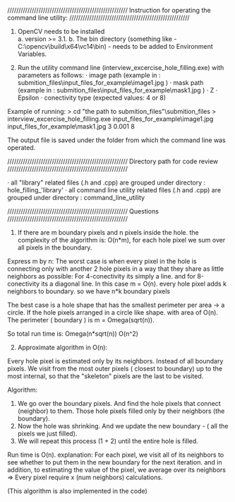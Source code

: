//////////////////////////////////////////////////////
Instruction for operating the command line utility:
//////////////////////////////////////////////////////

1. OpenCV needs to be installed   
    a. version >= 3.1.
    b. The bin directory (something like - C:\opencv\build\x64\vc14\bin) - needs to be added to Environment Variables.

2. Run the utility command line (interview_excercise_hole_filling.exe) with parameters as follows:
  · image path (example in : submition_files\input_files_for_example\image1.jpg )
  · mask path  (example in : submition_files\input_files_for_example\mask1.jpg )
  · Z
  · Epsilon
  · conectivity type (expected values: 4 or 8)             

  Example of running:
    >  cd "the path to submition_files"\submition_files
    > interview_excercise_hole_filling.exe   input_files_for_example\\image1.jpg     input_files_for_example\\mask1.jpg   3   0.001   8

  The output file is saved under the folder from which the command line was operated.



//////////////////////////////////////////////////////
Directory path for code review
//////////////////////////////////////////////////////

  · all "library" related files (.h and .cpp) are grouped under directory : hole_filling_'library' 
  · all command line utility related files (.h and .cpp) are grouped under directory : command_line_utility



//////////////////////////////////////////////////////
Questions
//////////////////////////////////////////////////////

1. If there are m boundary pixels and n pixels inside the hole. the complexity of the algorithm is: 
  O(n*m), for each hole pixel we sum over all pixels in the  boundary. 

  Express m by n:
  The worst case is when every pixel in the hole is connecting only with another 2 
  hole pixels in a way that they share as little neighbors as possible:
  For 4-conectivity its simply a line. and for 8-conectivity its a diagonal line.
  In this case m = O(n). every hole pixel adds k neighbors to boundary. so we
  have n*k boundary pixels



  The best case is a hole shape that has the smallest perimeter per area -> a circle.
  If the hole pixels arranged in a circle like shape. with area of O(n).
  The perimeter ( boundary ) is  m = Omega(sqrt(n)). 
  
  So total run time is:
  Omega(n*sqrt(n))
  O(n^2)

 2. Approximate algorithm in O(n):
 
  Every hole pixel is estimated only by its neighbors. Instead of all boundary pixels.
  We visit from the most outer pixels ( closest to boundary) up to the most internal, so that the "skeleton" pixels
  are the last to be visited.
  
  Algorithm:

  1. We go over the boundary pixels. And find the hole pixels that connect (neighbor) to them.
    Those hole pixels filled only by their neighbors (the boundary).
  2. Now the hole was shrinking. And we update the new boundary - ( all the pixels we just filled).
  3. We will repeat this process (1 + 2) until the entire hole is filled.

  Run time is O(n). explanation:
  For each pixel, we visit all of its neighbors to see whether to put them in the new boundary for the next iteration.
  and in addition, to estimating the value of the pixel, we average over its neighbors
  => Every pixel require x (num neighbors) calculations.

  (This algorithm is also implemented in the code)
